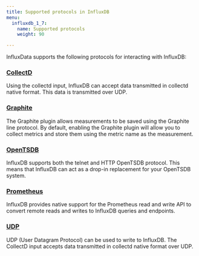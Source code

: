 ```yaml
---
title: Supported protocols in InfluxDB
menu:
  influxdb_1_7:
    name: Supported protocols
    weight: 90

---
```



InfluxData supports the following protocols for interacting with InfluxDB:

### [CollectD](/influxdb/v1.7/supported_protocols/collectd)
Using the collectd input, InfluxDB can accept data transmitted in collectd native format. This data is transmitted over UDP.

### [Graphite](/influxdb/v1.7/supported_protocols/graphite)
The Graphite plugin allows measurements to be saved using the Graphite line protocol. By default, enabling the Graphite plugin will allow you to collect metrics and store them using the metric name as the measurement.

### [OpenTSDB](/influxdb/v1.7/supported_protocols/opentsdb)
InfluxDB supports both the telnet and HTTP OpenTSDB protocol.
This means that InfluxDB can act as a drop-in replacement for your OpenTSDB system.

### [Prometheus](/influxdb/v1.7/supported_protocols/prometheus)
InfluxDB provides native support for the Prometheus read and write API to convert remote reads and writes to InfluxDB queries and endpoints.

### [UDP](/influxdb/v1.7/supported_protocols/udp)
UDP (User Datagram Protocol) can be used to write to InfluxDB. The CollectD input accepts data transmitted in collectd native format over UDP.
